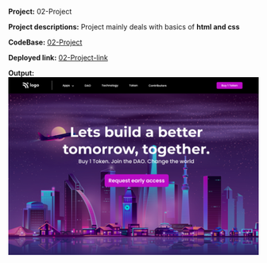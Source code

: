 
**Project:** 02-Project<br>

**Project descriptions:** Project mainly deals with basics of **html and css**<br>

**CodeBase:** [02-Project](https://github.com/manishdashsharma/02-Project-HTML-CSS)<br>

**Deployed link:** [02-Project-link](https://manishdashsharma.github.io/02-Project-HTML-CSS/)<br>

**Output:**![02-Project](./output.png)&nbsp;

<br>